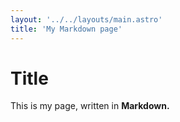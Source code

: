 ```yaml
---
layout: '../../layouts/main.astro'
title: 'My Markdown page'
---
```


# Title

This is my page, written in **Markdown.**

